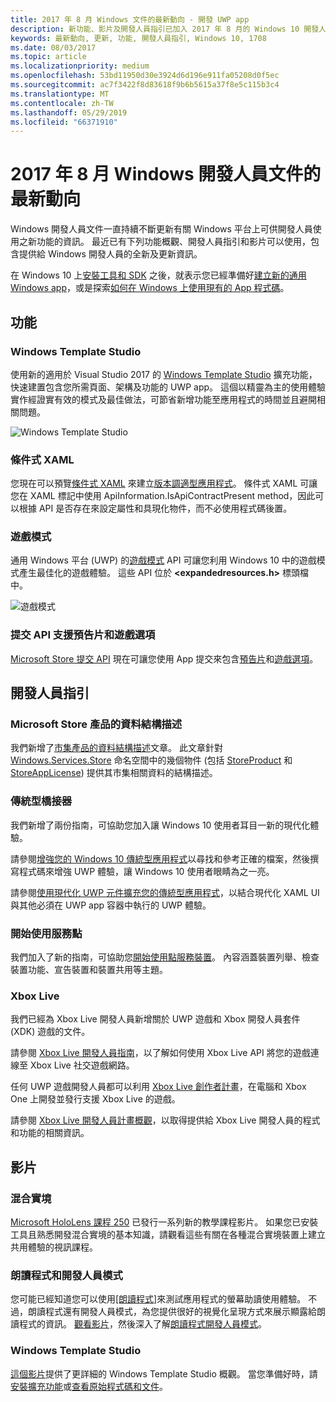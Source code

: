 ```yaml
---
title: 2017 年 8 月 Windows 文件的最新動向 - 開發 UWP app
description: 新功能、影片及開發人員指引已加入 2017 年 8 月的 Windows 10 開發人員文件中
keywords: 最新動向, 更新, 功能, 開發人員指引, Windows 10, 1708
ms.date: 08/03/2017
ms.topic: article
ms.localizationpriority: medium
ms.openlocfilehash: 53bd11950d30e3924d6d196e911fa05208d0f5ec
ms.sourcegitcommit: ac7f3422f8d83618f9b6b5615a37f8e5c115b3c4
ms.translationtype: MT
ms.contentlocale: zh-TW
ms.lasthandoff: 05/29/2019
ms.locfileid: "66371910"
---
```

# <a name="whats-new-in-the-windows-developer-docs-in-august-2017"></a>2017 年 8 月 Windows 開發人員文件的最新動向

Windows 開發人員文件一直持續不斷更新有關 Windows 平台上可供開發人員使用之新功能的資訊。 最近已有下列功能概觀、開發人員指引和影片可以使用，包含提供給 Windows 開發人員的全新及更新資訊。

在 Windows 10 上[安裝工具和 SDK](https://go.microsoft.com/fwlink/?LinkId=821431) 之後，就表示您已經準備好[建立新的通用 Windows app](../get-started/your-first-app.md)，或是探索[如何在 Windows 上使用現有的 App 程式碼](../porting/index.md)。

## <a name="features"></a>功能

### <a name="windows-template-studio"></a>Windows Template Studio

使用新的適用於 Visual Studio 2017 的 [Windows Template Studio](https://aka.ms/wtsinstall) 擴充功能，快速建置包含您所需頁面、架構及功能的 UWP app。 這個以精靈為主的使用體驗實作經證實有效的模式及最佳做法，可節省新增功能至應用程式的時間並且避開相關問題。

![Windows Template Studio](images/template-studio.png)

### <a name="conditional-xaml"></a>條件式 XAML

您現在可以預覽[條件式 XAML](../debug-test-perf/conditional-xaml.md) 來建立[版本調適型應用程式](../debug-test-perf/version-adaptive-apps.md)。 條件式 XAML 可讓您在 XAML 標記中使用 ApiInformation.IsApiContractPresent method，因此可以根據 API 是否存在來設定屬性和具現化物件，而不必使用程式碼後置。

### <a name="game-mode"></a>遊戲模式

通用 Windows 平台 (UWP) 的[遊戲模式](https://docs.microsoft.com/previous-versions/windows/desktop/gamemode/game-mode-portal) API 可讓您利用 Windows 10 中的遊戲模式產生最佳化的遊戲體驗。 這些 API 位於 **&lt;expandedresources.h&gt;** 標頭檔中。

![遊戲模式](images/game-mode.png)

### <a name="submission-api-supports-video-trailers-and-gaming-options"></a>提交 API 支援預告片和遊戲選項

[Microsoft Store 提交 API](../monetize/create-and-manage-submissions-using-windows-store-services.md) 現在可讓您使用 App 提交來包含[預告片](../monetize/manage-app-submissions.md#trailer-object)和[遊戲選項](../monetize/manage-app-submissions.md#gaming-options-object)。


## <a name="developer-guidance"></a>開發人員指引

### <a name="data-schemas-for-store-products"></a>Microsoft Store 產品的資料結構描述

我們新增了[市集產品的資料結構描述](../monetize/data-schemas-for-store-products.md)文章。 此文章針對 [Windows.Services.Store](https://docs.microsoft.com/uwp/api/windows.services.store) 命名空間中的幾個物件 (包括 [StoreProduct](https://docs.microsoft.com/uwp/api/windows.services.store.storeproduct) 和 [StoreAppLicense](https://docs.microsoft.com/uwp/api/windows.services.store.storeapplicense)) 提供其市集相關資料的結構描述。

### <a name="desktop-bridge"></a>傳統型橋接器

我們新增了兩份指南，可協助您加入讓 Windows 10 使用者耳目一新的現代化體驗。

請參閱[增強您的 Windows 10 傳統型應用程式](https://docs.microsoft.com/windows/uwp/porting/desktop-to-uwp-enhance)以尋找和參考正確的檔案，然後撰寫程式碼來增強 UWP 體驗，讓 Windows 10 使用者眼睛為之一亮。  

請參閱[使用現代化 UWP 元件擴充您的傳統型應用程式](https://docs.microsoft.com/windows/uwp/porting/desktop-to-uwp-extend)，以結合現代化 XAML UI 與其他必須在 UWP app 容器中執行的 UWP 體驗。

### <a name="getting-started-with-point-of-service"></a>開始使用服務點

我們加入了新的指南，可協助您[開始使用點服務裝置](https://docs.microsoft.com/en-us/windows/uwp/devices-sensors/pos-get-started)。 內容涵蓋裝置列舉、檢查裝置功能、宣告裝置和裝置共用等主題。 

### <a name="xbox-live"></a>Xbox Live

我們已經為 Xbox Live 開發人員新增關於 UWP 遊戲和 Xbox 開發人員套件 (XDK) 遊戲的文件。

請參閱 [Xbox Live 開發人員指南](https://docs.microsoft.com/en-us/windows/uwp/xbox-live/)，以了解如何使用 Xbox Live API 將您的遊戲連線至 Xbox Live 社交遊戲網路。

任何 UWP 遊戲開發人員都可以利用 [Xbox Live 創作者計畫](https://docs.microsoft.com/en-us/windows/uwp/xbox-live/get-started-with-creators/get-started-with-xbox-live-creators)，在電腦和 Xbox One 上開發並發行支援 Xbox Live 的遊戲。

請參閱 [Xbox Live 開發人員計畫概觀](https://docs.microsoft.com/en-us/windows/uwp/xbox-live/developer-program-overview)，以取得提供給 Xbox Live 開發人員的程式和功能的相關資訊。

## <a name="videos"></a>影片

### <a name="mixed-reality"></a>混合實境

[Microsoft HoloLens 課程 250](https://developer.microsoft.com/en-us/windows/mixed-reality/mixed_reality_250) 已發行一系列新的教學課程影片。 如果您已安裝工具且熟悉開發混合實境的基本知識，請觀看這些有關在各種混合實境裝置上建立共用體驗的視訊課程。

### <a name="narrator-and-dev-mode"></a>朗讀程式和開發人員模式

您可能已經知道您可以使用[[朗讀程式]](https://support.microsoft.com/help/22798/windows-10-narrator-get-started)來測試應用程式的螢幕助讀使用體驗。 不過，朗讀程式還有開發人員模式，為您提供很好的視覺化呈現方式來展示顯露給朗讀程式的資訊。 [觀看影片](https://channel9.msdn.com/Blogs/One-Dev-Minute/Using-Narrator-and-Dev-Mode)，然後深入了解[朗讀程式開發人員模式](https://channel9.msdn.com/Blogs/One-Dev-Minute/Using-Narrator-and-Dev-Mode)。

### <a name="windows-template-studio"></a>Windows Template Studio

[這個影片](https://channel9.msdn.com/Blogs/One-Dev-Minute/Getting-Started-with-Windows-Template-Studio)提供了更詳細的 Windows Template Studio 概觀。 當您準備好時，請[安裝擴充功能](https://aka.ms/wtsinstall)或[查看原始程式碼和文件](https://aka.ms/wtsinstall)。